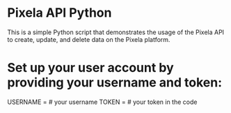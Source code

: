 # Pixela API Python
This is a simple Python script that demonstrates the usage of the Pixela API to create, update, and delete data on the Pixela platform.

# Set up your user account by providing your username and token:
USERNAME = # your username
TOKEN = # your token
in the code
